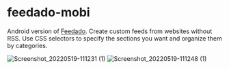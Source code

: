 # feedado-mobi
Android version of [Feedado](https://github.com/holive/feedado). Create custom feeds from websites without RSS. Use CSS selectors to specify the sections you want and organize them by categories.

![Screenshot_20220519-111231 (1)](https://user-images.githubusercontent.com/6090596/169316508-92c73631-5278-4f0b-9ad8-3ce8bad6bd98.jpg)
![Screenshot_20220519-111248 (1)](https://user-images.githubusercontent.com/6090596/169316527-7dfd09ca-63c5-4be2-9c14-ea53708df983.jpg)
